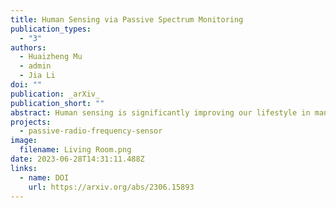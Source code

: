 ```yaml
---
title: Human Sensing via Passive Spectrum Monitoring
publication_types:
  - "3"
authors:
  - Huaizheng Mu
  - admin
  - Jia Li
doi: ""
publication: _arXiv_
publication_short: ""
abstract: Human sensing is significantly improving our lifestyle in many fields such as elderly healthcare and public safety. Research has demonstrated that human activity can alter the passive radio frequency (PRF) spectrum, which represents the passive reception of RF signals in the surrounding environment without actively transmitting a target signal. This paper proposes a novel passive human sensing method that utilizes PRF spectrum alteration as a biometrics modality for human authentication, localization, and activity recognition. The proposed method uses software-defined radio (SDR) technology to acquire the PRF in the frequency band sensitive to human signature. Additionally, the PRF spectrum signatures are classified and regressed by five machine learning (ML) algorithms based on different human sensing tasks. The proposed Sensing Humans among Passive Radio Frequency (SHAPR) method was tested in several environments and scenarios, including a laboratory, a living room, a classroom, and a vehicle, to verify its extensiveness. The experimental results show that the SHAPR method achieved more than 95% accuracy in the four scenarios for the three human sensing tasks, with a localization error of less than 0.8 m. These results indicate that the SHAPR technique can be considered a new human signature modality with high accuracy, robustness, and general applicability.
projects:
  - passive-radio-frequency-sensor
image:
  filename: Living Room.png
date: 2023-06-28T14:31:11.488Z
links:
  - name: DOI
    url: https://arxiv.org/abs/2306.15893
---
```

